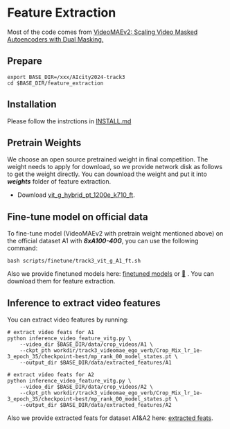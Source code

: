 # Feature Extraction
Most of the code comes from [VideoMAEv2: Scaling Video Masked Autoencoders with Dual Masking.](https://github.com/OpenGVLab/VideoMAEv2/tree/master)

## Prepare
```
export BASE_DIR=/xxx/AIcity2024-track3
cd $BASE_DIR/feature_extraction
```

## Installation
Please follow the instrctions in [INSTALL.md](../feature_extraction/docs/INSTALL.md)

## Pretrain Weights
We choose an open source pretrained weight in final competition. The weight needs to apply for download, so we provide network disk as follows to get the weight directly. You can download the weight and put it into *__weights__* folder of feature extraction.
    
* Download [vit_g_hybrid_pt_1200e_k710_ft](https://pjlab-gvm-data.oss-cn-shanghai.aliyuncs.com/internvideo/videomaev2/vit_g_hybrid_pt_1200e_k710_ft.pth).

## Fine-tune model on official data
To fine-tune model (VideoMAEv2 with pretrain weight mentioned above) on the official dataset A1 with *__8xA100-40G__*, you can use the following command:

```
bash scripts/finetune/track3_vit_g_A1_ft.sh
``` 

Also we provide finetuned models here: [finetuned models](https://drive.google.com/drive/folders/1y19_yF-mDi_SoHmPVYF0mfKepLcXufwB?usp=sharing) or <a href="https://huggingface.co/wolfutopia/videomae-v2_finetune_aicity"> 🤗</a>&nbsp;. You can download them for feature extraction.

## Inference to extract video features
You can extract video features by running:
```
# extract video feats for A1
python inference_video_feature_vitg.py \
    --video_dir $BASE_DIR/data/crop_videos/A1 \
    --ckpt_pth workdir/track3_videomae_ego_verb/Crop_Mix_lr_1e-3_epoch_35/checkpoint-best/mp_rank_00_model_states.pt \
    --output_dir $BASE_DIR/data/extracted_features/A1

# extract video feats for A2
python inference_video_feature_vitg.py \
    --video_dir $BASE_DIR/data/crop_videos/A2 \
    --ckpt_pth workdir/track3_videomae_ego_verb/Crop_Mix_lr_1e-3_epoch_35/checkpoint-best/mp_rank_00_model_states.pt \
    --output_dir $BASE_DIR/data/extracted_features/A2
```

Also we provide extracted feats for dataset A1&A2 here: [extracted feats](https://drive.google.com/drive/folders/1y19_yF-mDi_SoHmPVYF0mfKepLcXufwB?usp=sharing).
